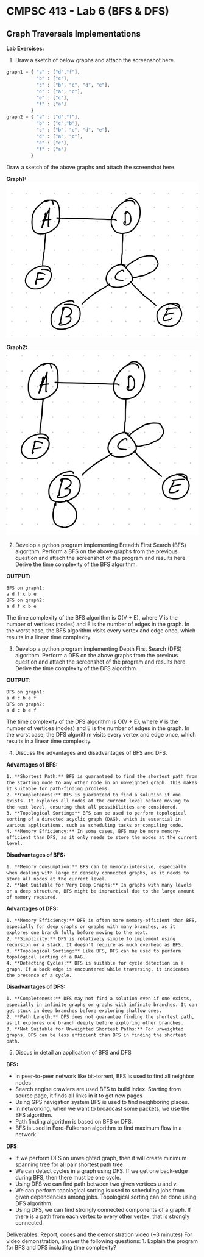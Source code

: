 # CMPSC 413 - Lab 6 (BFS & DFS)
## Graph Traversals Implementations

**Lab Exercises:**
1. Draw a sketch of below graphs and attach the screenshot here.
```python
graph1 = { "a" : ["d","f"],
           "b" : ["c"],
           "c" : ["b", "c", "d", "e"],
           "d" : ["a", "c"],
           "e" : ["c"],
           "f" : ["a"]
         }
graph2 = { "a" : ["d","f"],
           "b" : ["c","b"],
           "c" : ["b", "c", "d", "e"],
           "d" : ["a", "c"],
           "e" : ["c"],
           "f" : ["a"]
         }
```
Draw a sketch of the above graphs and attach the screenshot here.

**Graph1:**
!["Graph1"](./images/Graph1.jpeg)

**Graph2:**
!["Graph2"](./images/Graph2.jpeg) 

2. Develop a python program implementing Breadth First Search (BFS) algorithm. Perform a BFS on the above graphs from the previous question and attach the screenshot of the program and results here. 
Derive the time complexity of the BFS algorithm.

**OUTPUT:**
```
BFS on graph1:
a d f c b e
BFS on graph2:
a d f c b e
```

The time complexity of the BFS algorithm is O(V + E), where V is the number of vertices (nodes) and E is the number of edges in the graph. In the worst case, the BFS algorithm visits every vertex and edge once, which results in a linear time complexity.

3. Develop a python program implementing Depth First Search (DFS) algorithm. Perform a DFS on the above graphs from the previous question and attach the screenshot of the program and results here. Derive the time complexity of the DFS algorithm.

**OUTPUT:**
```
DFS on graph1:
a d c b e f
DFS on graph2:
a d c b e f  
```

The time complexity of the DFS algorithm is O(V + E), where V is the number of vertices (nodes) and E is the number of edges in the graph. In the worst case, the DFS algorithm visits every vertex and edge once, which results in a linear time complexity.

4. Discuss the advantages and disadvantages of BFS and DFS.

**Advantages of BFS:**

    1. **Shortest Path:** BFS is guaranteed to find the shortest path from the starting node to any other node in an unweighted graph. This makes it suitable for path-finding problems.
    2. **Completeness:** BFS is guaranteed to find a solution if one exists. It explores all nodes at the current level before moving to the next level, ensuring that all possibilities are considered.
    3. **Topological Sorting:** BFS can be used to perform topological sorting of a directed acyclic graph (DAG), which is essential in various applications, such as scheduling tasks or compiling code.
    4. **Memory Efficiency:** In some cases, BFS may be more memory-efficient than DFS, as it only needs to store the nodes at the current level.

**Disadvantages of BFS:**

    1. **Memory Consumption:** BFS can be memory-intensive, especially when dealing with large or densely connected graphs, as it needs to store all nodes at the current level.
    2. **Not Suitable for Very Deep Graphs:** In graphs with many levels or a deep structure, BFS might be impractical due to the large amount of memory required.

**Advantages of DFS:**

    1. **Memory Efficiency:** DFS is often more memory-efficient than BFS, especially for deep graphs or graphs with many branches, as it explores one branch fully before moving to the next.
    2. **Simplicity:** DFS is relatively simple to implement using recursion or a stack. It doesn't require as much overhead as BFS.
    3. **Topological Sorting:** Like BFS, DFS can be used to perform topological sorting of a DAG.
    4. **Detecting Cycles:** DFS is suitable for cycle detection in a graph. If a back edge is encountered while traversing, it indicates the presence of a cycle.

**Disadvantages of DFS:**

    1. **Completeness:** DFS may not find a solution even if one exists, especially in infinite graphs or graphs with infinite branches. It can get stuck in deep branches before exploring shallow ones.
    2. **Path Length:** DFS does not guarantee finding the shortest path, as it explores one branch deeply before exploring other branches.
    3. **Not Suitable for Unweighted Shortest Paths:** For unweighted graphs, DFS can be less efficient than BFS in finding the shortest path.

5. Discus in detail an application of BFS and DFS

**BFS:**

- In peer-to-peer network like bit-torrent, BFS is used to find all neighbor nodes
- Search engine crawlers are used BFS to build index. Starting from source page, it finds all links in it to get new pages
- Using GPS navigation system BFS is used to find neighboring places.
- In networking, when we want to broadcast some packets, we use the BFS algorithm.
- Path finding algorithm is based on BFS or DFS.
- BFS is used in Ford-Fulkerson algorithm to find maximum flow in a network.

**DFS:**

- If we perform DFS on unweighted graph, then it will create minimum spanning tree for all pair shortest path tree
- We can detect cycles in a graph using DFS. If we get one back-edge during BFS, then there must be one cycle.
- Using DFS we can find path between two given vertices u and v.
- We can perform topological sorting is used to scheduling jobs from given dependencies among jobs. Topological sorting can be done using DFS algorithm.
- Using DFS, we can find strongly connected components of a graph. If there is a path from each vertex to every other vertex, that is strongly connected.

Deliverables: Report, codes and the demonstration video (~3 minutes)
For video demonstration, answer the following questions:
    1. Explain the program for BFS and DFS including time complexity?
